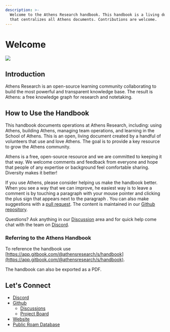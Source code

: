 ```yaml
---
description: >-
  Welcome to the Athens Research handbook. This handbook is a living document
  that centralizes all Athens documents. Contributions are welcome.
---
```


# Welcome

![](.gitbook/assets/athens-logo.svg)

## Introduction

Athens Research is an open-source learning community collaborating to build the most powerful and transparent knowledge base. The result is Athens: a free knowledge graph for research and notetaking. 

## How to Use the Handbook

This handbook documents operations at Athens Research, including: using Athens, building Athens, managing team operations, and learning in the School of Athens. This is an open, living document created by a handful of volunteers that use and love Athens. The goal is to provide a key resource to grow the Athens community.

Athens is a free, open-source resource and we are committed to keeping it that way. We welcome comments and feedback from everyone and hope that people of any expertise or background feel comfortable sharing. Diversity makes it better!   
  
If you use Athens, please consider helping us make the handbook better. When you see a way that we can improve, he easiest way is to leave a comment is by touching a paragraph with your mouse pointer and clicking the plus sign that appears next to the paragraph . You can also make suggestions with a [pull request](https://github.com/athensresearch/handbook/pulls). The content is maintained in our [Github repository](https://github.com/athensresearch/handbook). 

Questions? Ask anything in our [Discussion](https://github.com/athensresearch/athens/discussions) area and for quick help  come chat with the team on [Discord](https://discord.gg/as9h8yHNfD). 

### Referring to the Athens Handbook

To reference the handbook use [https://app.gitbook.com/@athensresearch/s/handbook](https://app.gitbook.com/@athensresearch/s/handbook).

The handbook can also be exported as a PDF. 

## Let's Connect

* [Discord](https://discord.gg/as9h8yHNfD)
* [Github](https://github.com/athensresearch/)
  * [Discussions](https://github.com/athensresearch/athens/discussions)
  * [Project Board](https://github.com/athensresearch/athens/projects)
* [Website](https://athens-research.ghost.io/)
* [Public Roam Database](https://roamresearch.com/#/app/athensresearch/)

